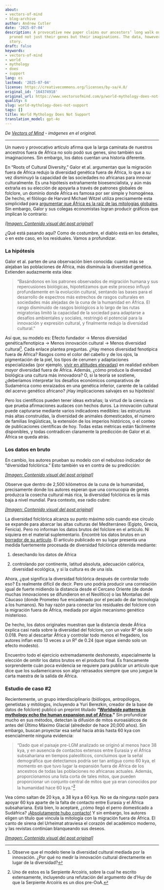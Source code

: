 ```yaml
---
about:
- vectors-of-mind
- blog-archive
author: Andrew Cutler
date: '2025-07-04'
description: A provocative new paper claims our ancestors’ long walk out of Africa
  pruned not just their genes but their imaginations. The data, however, tell a different
  story.
draft: false
keywords:
- vectors-of-mind
- world
- mythology
- does
- support
lang: es
lastmod: '2025-07-04'
license: https://creativecommons.org/licenses/by-sa/4.0/
original_id: '164374918'
original_url: https://www.vectorsofmind.com/p/world-mythology-does-not-support
quality: 6
slug: world-mythology-does-not-support
tags: []
title: World Mythology Does Not Support
translation_model: gpt-4o
---
```


*De [Vectors of Mind](https://www.vectorsofmind.com/p/world-mythology-does-not-support) - imágenes en el original.*

---

Un nuevo y provocativo artículo afirma que la larga caminata de nuestros ancestros fuera de África no solo podó sus genes, sino también sus imaginaciones. Sin embargo, los datos cuentan una historia diferente.

En “Roots of Cultural Diversity,” Galor et al. argumentan que la migración fuera de África redujo la diversidad genética fuera de África, lo que a su vez disminuyó la capacidad de las sociedades no africanas para innovar culturalmente. Es una hipótesis extrañamente bioesencialista, y aún más extraña es su elección de apoyarla a través de patrones globales de folclore, un dominio donde África es famosa por ser simple y homogénea. De hecho, el filólogo de Harvard Michael Witzel utiliza precisamente esta simplicidad para [argumentar que África es la raíz de las mitologías globales](https://www.amazon.ca/Origins-Worlds-Mythologies-Michael-Witzel/dp/0199812853). Sin embargo, Galor y sus colegas economistas logran producir gráficos que implican lo contrario:

[*[Imagen: Contenido visual del post original]*](https://substackcdn.com/image/fetch/$s_!4TCD!,f_auto,q_auto:good,fl_progressive:steep/https%3A%2F%2Fsubstack-post-media.s3.amazonaws.com%2Fpublic%2Fimages%2Fb7a1aaf2-21ba-45ea-8127-2d61960320b9_1946x1272.png)

¿Qué está pasando aquí? Como de costumbre, el diablo está en los detalles, o en este caso, en los residuales. Vamos a profundizar.

### **La hipótesis**

Galor et al. parten de una observación bien conocida: cuanto más se alejaban las poblaciones de África, más disminuía la diversidad genética. Extienden audazmente esta idea:

> “Basándonos en los patrones observados de migración humana y sus repercusiones biológicas, hipotetizamos que este proceso influyó profundamente en la evolución cultural, sentando las bases para el desarrollo de espectros más estrechos de rasgos culturales en sociedades más alejadas de la cuna de la humanidad en África. El rango disminuido de rasgos biológicos a lo largo de las rutas migratorias limitó la capacidad de la sociedad para adaptarse a desafíos ambientales y sociales, restringió el potencial para la innovación y expresión cultural, y finalmente redujo la diversidad cultural.”

Así que, su modelo es: Efecto fundador → Menos diversidad genética/fenotípica → Menos innovación cultural → Menos diversidad cultural[^1]. Cada enlace plantea preguntas. ¿Hay menos diversidad fenotípica fuera de África? Rasgos como el color del cabello y de los ojos, la pigmentación de la piel, los tipos de cerumen y adaptaciones especializadas (por ejemplo, [vivir en altitudes elevadas](https://en.wikipedia.org/wiki/High-altitude_adaptation_in_humans)) en realidad exhiben _mayor_ diversidad fuera de África. Además, ¿cómo produce la diversidad biológica una cultura más innovadora? O, si la teoría se sostiene, ¿deberíamos interpretar los desafíos económicos comparativos de Sudamérica como enraizados en una genética inferior, carente de la calidad del acervo genético africano? ¡Hay implicaciones salvajes en su hipótesis!

Pero los científicos pueden tener ideas extrañas; la virtud de la ciencia es que prueba afirmaciones audaces con hechos duros. La innovación cultural puede capturarse mediante varios indicadores medibles: las estructuras más altas construidas, la diversidad de animales domesticados, el número de familias lingüísticas, la extensión de los imperios históricos, o el conteo de publicaciones científicas de hoy. Todas estas métricas están fácilmente disponibles, y todas contradicen claramente la predicción de Galor et al. África se queda atrás.

### Los datos en bruto

En cambio, los autores prueban su modelo con el nebuloso indicador de “diversidad folclórica.” Esto también va en contra de su predicción:

[*[Imagen: Contenido visual del post original]*](https://substackcdn.com/image/fetch/$s_!XH1m!,f_auto,q_auto:good,fl_progressive:steep/https%3A%2F%2Fsubstack-post-media.s3.amazonaws.com%2Fpublic%2Fimages%2Fa0060847-b29a-4bba-9985-f811f2396a76_2014x1440.png)

Observe que dentro de 2,500 kilómetros de la cuna de la humanidad, precisamente donde los autores esperan que una cornucopia de genes produzca la cosecha cultural más rica, la diversidad folclórica es la más baja a nivel mundial. Para contexto, ese radio cubre:

[*[Imagen: Contenido visual del post original]*](https://substackcdn.com/image/fetch/$s_!jnTs!,f_auto,q_auto:good,fl_progressive:steep/https%3A%2F%2Fsubstack-post-media.s3.amazonaws.com%2Fpublic%2Fimages%2F0c14598b-7c50-4ee9-ba05-73c4736ed6fc_1580x1563.png)

La diversidad folclórica alcanza su punto máximo solo cuando ese círculo se expande para abarcar las altas culturas del Mediterráneo (Egipto, Grecia, Fenicia). Pero no informan los datos brutos del folclore en el artículo. Ni siquiera en el material suplementario. Encontré los datos brutos en un [borrador de su artículo](https://economics.brown.edu/sites/default/files/papers/Bravo%20Working%20Paper%20_%202023-002.pdf). El artículo publicado en su lugar presenta una medida fuertemente procesada de diversidad folclórica obtenida mediante:

  1. desechando los datos de África

  2. controlando por continente, latitud absoluta, adecuación calórica, diversidad ecológica, y si la cultura es de una isla.

Ahora, ¿qué significa la diversidad folclórica después de controlar todo eso? Es realmente difícil de decir. Pero uno podría producir una correlación igual de fuerte midiendo la distancia desde el Cercano Oriente (de donde muchas innovaciones se difundieron en el Neolítico) o las Montañas del Cáucaso (donde Prometeo fue encadenado por el pecado de dar tecnología a los humanos). No hay razón para conectar los residuales del folclore con la migración fuera de África, mediada por algún mecanismo genético misterioso.

De hecho, los datos originales muestran que la distancia desde África explica casi nada sobre la diversidad del folclore, con un valor R² de solo 0.018. Pero al descartar África y controlar todo menos el fregadero, los autores inflan esto 13 veces a un R² de 0.24 (que sigue siendo solo un efecto modesto).

Encuentro todo el ejercicio extremadamente deshonesto, especialmente la elección de omitir los datos brutos en el producto final. Es francamente sorprendente cuán poca evidencia se requiere para publicar un artículo que dice que los sudamericanos son algo retrasados siempre que uno juegue la carta maestra de la salida de África.

### Estudio de caso #2

Recientemente, un grupo interdisciplinario (biólogos, antropólogos, genetistas y mitólogos, incluyendo a Yuri Berezkin, creador de la base de datos de folclore) publicó un preprint titulado **“[Worldwide patterns in mythology echo the human expansion out of Africa](https://www.biorxiv.org/content/10.1101/2025.01.24.634692v1).”** Sin profundizar mucho en sus métodos, detectan la difusión de mitos euroasiáticos de antes del Último Máximo Glacial (alrededor de hace 20,000 años). Sin embargo, buscan proyectar esa señal hacia atrás hasta 60 kya con esencialmente ninguna evidencia:

> “Dado que el paisaje pre-LGM analizado se originó al menos hace 38 kya, y en ausencia de contactos extensos entre Eurasia y el África subsahariana en tiempos paleolíticos, concluimos que la señal demográfica que detectamos podría ser tan antigua como 60 kya, el momento en que tuvo lugar la expansión fuera de África de los ancestros de todas las poblaciones no africanas actuales. Además, proporcionamos una lista corta de tales mitos, que pueden proporcionar un conjunto central de mitos que ya eran conocidos por la humanidad hace 60 kya.”[^2]

Vea cómo saltan de 20 kya, a 38 kya a 60 kya. No se da ninguna razón para apoyar 60 kya aparte de la falta de contacto entre Eurasia y el África subsahariana. Está bien, lo aceptaré, ¿cómo llegó el perro domesticado a Sudáfrica? [¡Absolutamente hubo contacto!](https://www.vectorsofmind.com/p/evidence-for-global-cultural-diffusion) Y sin embargo, los autores eligen un título que vincula la mitología con la migración fuera de África. El canto de sirena del Urheimat atraviesa el corazón del académico moderno, y las revistas continúan blanqueando sus deseos.

[*[Imagen: Contenido visual del post original]*](https://substackcdn.com/image/fetch/$s_!-0ls!,f_auto,q_auto:good,fl_progressive:steep/https%3A%2F%2Fsubstack-post-media.s3.amazonaws.com%2Fpublic%2Fimages%2F889d5898-360f-44fa-a6d5-69a331904dfc_1536x1024.png)

[^1]: Observe que el modelo tiene la diversidad cultural mediada por la innovación. ¿Por qué no medir la innovación cultural directamente en lugar de la diversidad?

[^2]: Uno de estos es la Serpiente Arcoíris, sobre la cual he escrito extensamente, incluyendo una refutación del argumento de d’Huy de que la Serpiente Arcoíris es un dios pre-OoA.